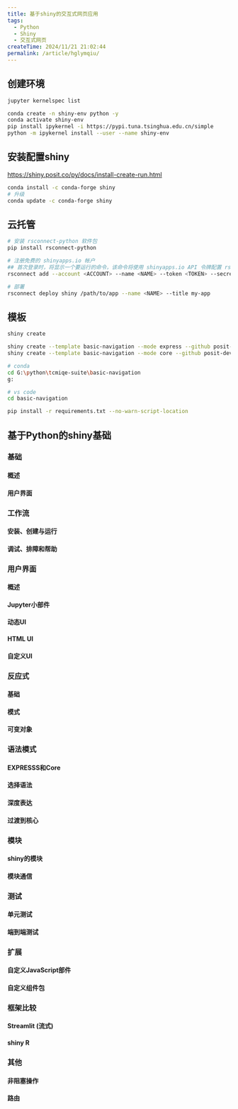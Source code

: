 ```yaml
---
title: 基于shiny的交互式网页应用
tags:
  - Python
  - Shiny
  - 交互式网页
createTime: 2024/11/21 21:02:44
permalink: /article/hglymqiu/
---
```


## 创建环境

```bash
jupyter kernelspec list

conda create -n shiny-env python -y
conda activate shiny-env
pip install ipykernel -i https://pypi.tuna.tsinghua.edu.cn/simple
python -m ipykernel install --user --name shiny-env
```

## 安装配置shiny

https://shiny.posit.co/py/docs/install-create-run.html

```bash
conda install -c conda-forge shiny
# 升级
conda update -c conda-forge shiny
```

## 云托管

```bash
# 安装 rsconnect-python 软件包
pip install rsconnect-python

# 注册免费的 shinyapps.io 帐户
## 首次登录时，将显示一个要运行的命令，该命令将使用 shinyapps.io API 令牌配置 rsconnect-python。该命令将如下所示
rsconnect add --account <ACCOUNT> --name <NAME> --token <TOKEN> --secret <SECRET>

# 部署
rsconnect deploy shiny /path/to/app --name <NAME> --title my-app
```

## 模板

```bash
shiny create

shiny create --template basic-navigation --mode express --github posit-dev/py-shiny-templates
shiny create --template basic-navigation --mode core --github posit-dev/py-shiny-templates

# conda
cd G:\python\tcmiqe-suite\basic-navigation
g:

# vs code
cd basic-navigation

pip install -r requirements.txt --no-warn-script-location

```

## 基于Python的shiny基础

### 基础
#### 概述
#### 用户界面

### 工作流
#### 安装、创建与运行

#### 调试、排障和帮助

### 用户界面
#### 概述
#### Jupyter小部件
#### 动态UI
#### HTML UI
#### 自定义UI

### 反应式
#### 基础
#### 模式
#### 可变对象

### 语法模式
#### EXPRESSS和Core
#### 选择语法
#### 深度表达
#### 过渡到核心


### 模块
#### shiny的模块
#### 模块通信

### 测试
#### 单元测试
#### 端到端测试

### 扩展
#### 自定义JavaScript部件
#### 自定义组件包

### 框架比较
#### Streamlit (流式)
#### shiny R

### 其他
#### 非阻塞操作
#### 路由

